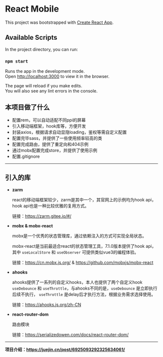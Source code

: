 # React Mobile

This project was bootstrapped with [Create React App](https://github.com/facebook/create-react-app).

## Available Scripts

In the project directory, you can run:

### `npm start`

Runs the app in the development mode.\
Open [http://localhost:3000](http://localhost:3000) to view it in the browser.

The page will reload if you make edits.\
You will also see any lint errors in the console.

## 本项目做了什么

* 配置rem，可以自动适配不同ppi的屏幕
* 引入移动端框架，hook库等，方便开发
* 封装axios，根据请求自动显隐loading，鉴权等需自定义配置
* 配置完毕sass，并提供了一些使用频率较高的类
* 配置完成路由，提供了重定向和404示例
* 通过mobx配置完成store，并提供了使用示例
* 配置.gitignore

***

## 引入的库

* **zarm**

  react的移动端框架较少，zarm是其中一个，其官网上的示例均为hook api，hook api也是一种比较优雅的复用方式。

  链接：https://zarm.gitee.io/#/

* **mobx & mobx-react**

  mobx是一个优秀的状态管理库，通过依赖注入的方式可实现全局状态。

  mobx-react是当前最适合react的状态管理工具，7.1.0版本提供了hook api，其中 `useLocalStore` 和 `useObserver` 可提供类似vue3的编程体验。

  链接：https://cn.mobx.js.org/ & https://github.com/mobxjs/mobx-react

* **ahooks**

  ahooks提供了一系列的自定义hooks，本人也提供了两个自定义hook `useDebounce` 和 `useThrottle`，与ahooks不同的是，`useDebounce` 是立即执行后续不执行， `useThrottle` 是delay后才执行方法，根据业务需求选择使用。

  链接：https://ahooks.js.org/zh-CN

* **react-router-dom**

  路由模块

  链接：https://serializedowen.com/docs/react-router-dom/
  
***

**项目介绍：https://juejin.cn/post/6925093292325634061/**

  